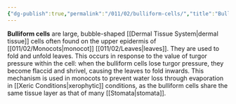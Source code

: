 ```yaml
---
{"dg-publish":true,"permalink":"/011/02/bulliform-cells/","title":"Bulliform Cells","tags":["BIOL412"],"noteIcon":"1","created":"2024-10-19T20:27:19.025-07:00","updated":"2024-09-26T15:08:30.223-07:00"}
---
```


**Bulliform cells** are large, bubble-shaped [[Dermal Tissue System\|dermal tissue]] cells often found on the upper epidermis of [[011/02/Monocots\|monocot]] [[011/02/Leaves\|leaves]]. They are used to fold and unfold leaves. This occurs in response to the value of turgor pressure within the cell: when the bulliform cells lose turgor pressure, they become flaccid and shrivel, causing the leaves to fold inwards. This mechanism is used in monocots to prevent water loss through evaporation in [[Xeric Conditions\|xerophytic]] conditions, as the bulliform cells share the same tissue layer as that of many [[Stomata\|stomata]].
